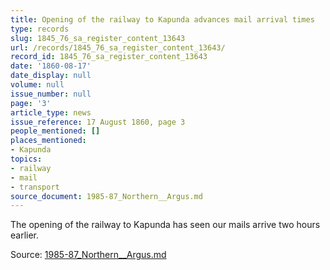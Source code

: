 ```yaml
---
title: Opening of the railway to Kapunda advances mail arrival times
type: records
slug: 1845_76_sa_register_content_13643
url: /records/1845_76_sa_register_content_13643/
record_id: 1845_76_sa_register_content_13643
date: '1860-08-17'
date_display: null
volume: null
issue_number: null
page: '3'
article_type: news
issue_reference: 17 August 1860, page 3
people_mentioned: []
places_mentioned:
- Kapunda
topics:
- railway
- mail
- transport
source_document: 1985-87_Northern__Argus.md
---
```


The opening of the railway to Kapunda has seen our mails arrive two hours earlier.

Source: [1985-87_Northern__Argus.md](/downloads/markdown/1985-87_Northern__Argus.md)
